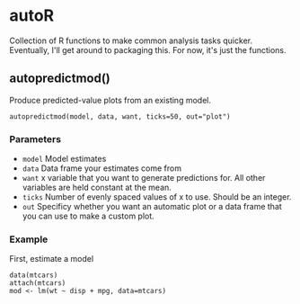 # autoR
Collection of R functions to make common analysis tasks quicker. Eventually, I'll get around to packaging this. For now, it's just the functions.

## autopredictmod()
Produce predicted-value plots from an existing model.

```
autopredictmod(model, data, want, ticks=50, out="plot")
````

### Parameters

- `model` Model estimates
- `data` Data frame your estimates come from
- `want` x variable that you want to generate predictions for. All other variables are held constant at the mean.
- `ticks` Number of evenly spaced values of x to use. Should be an integer.
- `out` Specificy whether you want an automatic plot or a data frame that you can use to make a custom plot.

### Example

First, estimate a model

```
data(mtcars)
attach(mtcars)
mod <- lm(wt ~ disp + mpg, data=mtcars)
```
